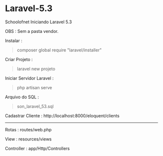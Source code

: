 # Laravel-5.3
Schoolofnet Iniciando Laravel 5.3


OBS : Sem a pasta vendor.

Instalar : 
> composer global require "laravel/installer"

Criar Projeto :
> laravel new projeto

Iniciar Servidor Laravel :
> php artisan serve

Arquivo do SQL :
> son_laravel_53.sql

Cadastrar Cliente : http://localhost:8000/eloquent/clients

______________________________________________________________________________

Rotas : routes/web.php

View : resources/views

Controller : app/Http/Controllers


